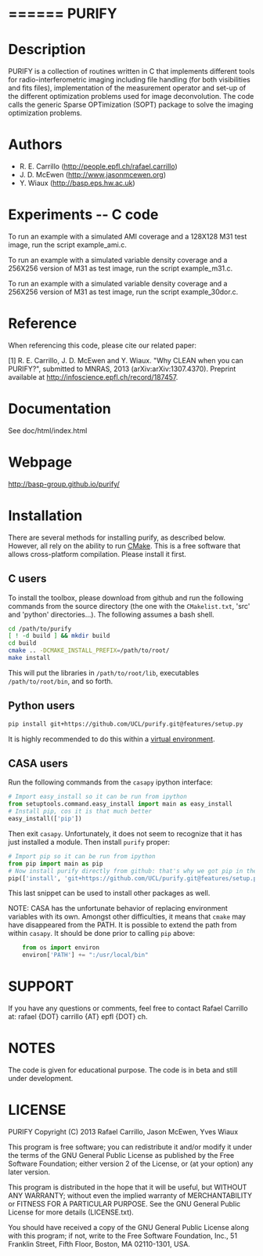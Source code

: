 ======
PURIFY
======

Description
===========

PURIFY is a collection of routines written in C that implements different
tools for radio-interferometric imaging including file handling
(for both visibilities and fits files), implementation of the measurement
operator and set-up of the different optimization problems used for image
deconvolution. The code calls the generic Sparse OPTimization (SOPT)
package to solve the imaging optimization problems.


Authors
=======
- R. E. Carrillo (http://people.epfl.ch/rafael.carrillo)
- J. D. McEwen (http://www.jasonmcewen.org)
- Y. Wiaux (http://basp.eps.hw.ac.uk)

Experiments -- C code
=====================

To run an example with a simulated AMI coverage and a 128X128 M31 test image,
run the script example_ami.c.

To run an example with a simulated variable density coverage and a 256X256
version of M31 as test image, run the script example_m31.c.

To run an example with a simulated variable density coverage and a 256X256
version of M31 as test image, run the script example_30dor.c.


Reference
=========

When referencing this code, please cite our related paper:

[1] R. E. Carrillo, J. D. McEwen and Y. Wiaux.  "Why CLEAN when
you can PURIFY?", submitted to MNRAS, 2013 (arXiv:arXiv:1307.4370).
Preprint available at http://infoscience.epfl.ch/record/187457.

Documentation
=============

See doc/html/index.html

Webpage
=======

http://basp-group.github.io/purify/

Installation
============

There are several methods for installing purify, as described below. However, all rely on the
ability to run [CMake](http://www.cmake.org/). This is a free software that allows cross-platform
compilation. Please install it first.

C users
-------

To install the toolbox, please download from github and run the following commands from the source
directory (the one with the `CMakelist.txt`, 'src' and 'python' directories...). The following
assumes a bash shell.

```bash
cd /path/to/purify
[ ! -d build ] && mkdir build
cd build
cmake .. -DCMAKE_INSTALL_PREFIX=/path/to/root/
make install
```

This will put the libraries in `/path/to/root/lib`, executables `/path/to/root/bin`, and so forth.

Python users
------------

```bash
pip install git+https://github.com/UCL/purify.git@features/setup.py
```

It is highly recommended to do this within a [virtual environment](http://www.virtualenv.org/en/latest/).

CASA users
----------

Run the following commands from the `casapy` ipython interface:

```Python
# Import easy_install so it can be run from ipython
from setuptools.command.easy_install import main as easy_install
# Install pip, cos it is that much better
easy_install(['pip'])
```

Then exit `casapy`. Unfortunately, it does not seem to recognize that it has just installed a
module. Then install `purify` proper:

```Python
# Import pip so it can be run from ipython
from pip import main as pip
# Now install purify directly from github: that's why we got pip in the first place
pip(['install', 'git+https://github.com/UCL/purify.git@features/setup.py'])
```

This last snippet can be used to install other packages as well.

NOTE:
    CASA has the unfortunate behavior of replacing environment variables with its own. Amongst other difficulties, it means that `cmake` may have disappeared from the PATH. It is possible to extend the path from within `casapy`. It should be done prior to calling `pip` above:
    
```Python
    from os import environ
    environ['PATH'] += ":/usr/local/bin"
```

SUPPORT
=======

If you have any questions or comments, feel free to contact Rafael
Carrillo at: rafael {DOT} carrillo {AT} epfl {DOT} ch.

NOTES
=====

The code is given for educational purpose. The code is
in beta and still under development.

LICENSE
=======

PURIFY
Copyright (C) 2013 Rafael Carrillo, Jason McEwen, Yves Wiaux

This program is free software; you can redistribute it and/or
modify it under the terms of the GNU General Public License as
published by the Free Software Foundation; either version 2 of the
License, or (at your option) any later version.

This program is distributed in the hope that it will be useful, but
WITHOUT ANY WARRANTY; without even the implied warranty of
MERCHANTABILITY or FITNESS FOR A PARTICULAR PURPOSE.  See the GNU
General Public License for more details (LICENSE.txt).

You should have received a copy of the GNU General Public License
along with this program; if not, write to the Free Software
Foundation, Inc., 51 Franklin Street, Fifth Floor, Boston, MA
02110-1301, USA.
